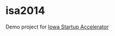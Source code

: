isa2014
=======

Demo project for [Iowa Startup Accelerator](http://www.iowastartupaccelerator.com/)

